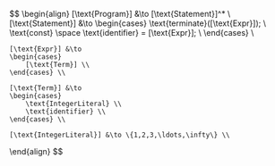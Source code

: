 $$
\begin{align}
    [\text{Program}] &\to [\text{Statement}]^* \\
    [\text{Statement}] &\to
    \begin{cases}
        \text{terminate}([\text{Expr}]); \\
        \text{const} \space \text{identifier} = [\text{Expr}]; \\
    \end{cases} \\

    [\text{Expr}] &\to
    \begin{cases}
        [\text{Term}] \\
    \end{cases} \\

    [\text{Term}] &\to
    \begin{cases}
        \text{IntegerLiteral} \\
        \text{identifier} \\
    \end{cases} \\

    [\text{IntegerLiteral}] &\to \{1,2,3,\ldots,\infty\} \\
\end{align}
$$
